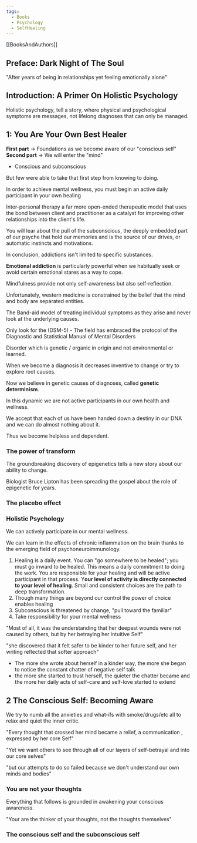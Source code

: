 ```yaml
---
tags:
  - Books
  - Psychology
  - SelfHealing
---
```

[[BooksAndAuthors]]
## Preface: Dark Night of The Soul

"After years of being in relationships yet feeling emotionally alone"

## Introduction: A Primer On Holistic Psychology

Holistic psychology, tell a story, where physical and psychological symptoms are messages, not lifelong diagnoses that can only be managed.
## 1: You Are Your Own Best Healer

**First part** -> Foundations as we become aware of our "conscious self"
**Second part** -> We will enter the "mind"
- Conscious and subconscious 

But few were able to take that first step  from knowing to doing.

In order to achieve mental wellness, you must begin an active daily participant in your own healing

Inter-personal therapy a far more open-ended therapeutic model that uses the bond between client and practitioner as a catalyst for improving other relationships into the client's life. 

You will lear about the pull of the subconscious, the deeply embedded part of our psyche that hold our memories and is the source of our drives, or automatic instincts and motivations. 

In conclusion, addictions isn't limited to specific substances. 

**Emotional addiction** is particularly powerful when we habitually seek or avoid certain emotional stares as a way to cope.

Mindfulness provide not only self-awareness but also self-reflection.

Unfortunately, western medicine is constrained by the belief that the mind and body are separated entities. 

The Band-aid model of treating individual symptoms as they arise and never look at the underlying causes.

Only look for the (DSM-5) - The field has embraced the protocol of the Diagnostic and Statistical Manual of Mental Disorders

Disorder which is genetic / organic in origin and not environmental  or learned.

When we become a diagnosis it decreases inventive to change or try to explore root causes.

Now we believe in genetic causes of diagnoses, called **genetic determinism**.

In this dynamic we are not active participants in our own health and wellness. 

We accept that each of us have been handed down a destiny in our DNA and we can do almost nothing about it.

Thus we become helpless and dependent.
### The power of transform 

The groundbreaking discovery of epigenetics tells a new story about our ability to change.

Biologist Bruce Lipton has been spreading the gospel about the role of epigenetic for years.
### The placebo effect


### Holistic Psychology

We can actively participate in our mental wellness.

We can learn in the effects of chronic inflammation on the brain thanks to the emerging field of psychoneuroimmunology.

1. Healing is a daily event. You can "go somewhere to be healed"; you must go inward to be healed. This means a daily commitment to doing the work. You are responsible for your healing and will be active participant in that process. Y**our level of activity is directly connected to your level of healing**. Small and consistent choices are the path to deep transformation.
2. Though many things are beyond our control the power of choice enables healing
3. Subconscious is threatened by change, "pull toward the familiar"
4. Take responsibility for your mental wellness

"Most of all, it was the understanding that her deepest wounds were not caused by others, but by her betraying her intuitive Self"

"she discovered that it felt safer to be kinder to her future self, and her writing reflected that softer approach"

- The more she wrote about herself in a kinder way, the more she began to notice the constant chatter of negative self talk
- the more she started to trust herself, the quieter the chatter became and the more her daily acts of self-care and self-love started to extend 
## 2 The Conscious Self: Becoming Aware

We try to numb all the anxieties and what-ifs with smoke/drugs/etc all to relax and quiet the inner critic.

"Every thought that crossed her mind became a relief, a communication , expressed by her core Self"

"Yet we want others to see through all of our layers of self-betrayal and into our core selves"

"but our attempts to do so failed because we don't understand our own minds and bodies"
### You are not your thoughts 

Everything that follows is grounded in awakening your conscious awareness.

"Your are the thinker of your thoughts, not the thoughts themselves"

### The conscious self and the subconscious self
